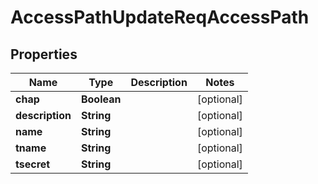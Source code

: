 # AccessPathUpdateReqAccessPath

## Properties
Name | Type | Description | Notes
------------ | ------------- | ------------- | -------------
**chap** | **Boolean** |  |  [optional]
**description** | **String** |  |  [optional]
**name** | **String** |  |  [optional]
**tname** | **String** |  |  [optional]
**tsecret** | **String** |  |  [optional]
